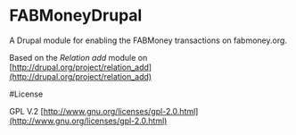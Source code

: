 FABMoneyDrupal
==============

A Drupal module for enabling the FABMoney transactions on fabmoney.org.

Based on the *Relation add* module on [http://drupal.org/project/relation_add](http://drupal.org/project/relation_add)

#License

GPL V.2 [http://www.gnu.org/licenses/gpl-2.0.html](http://www.gnu.org/licenses/gpl-2.0.html)